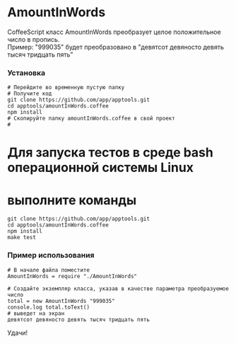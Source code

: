 AmountInWords
======

CoffeeScript класс AmountInWords преобразует целое положительное число 
в пропись.  
Пример: "999035" будет преобразовано в "девятсот девяносто девять тысяч тридцать пять"


### Установка
	# Перейдите во временную пустую папку  
	# Получите код  
	git clone https://github.com/app/apptools.git  
	cd apptools/amountInWords.coffee  
	npm install  
	# Скопируйте папку amountInWords.coffee в свой проект  
	# 


# Для запуска тестов в среде bash операционной системы Linux 
# выполните команды
 
	git clone https://github.com/app/apptools.git  
	cd apptools/amountInWords.coffee  
	npm install  
	make test 


### Пример использования
	# В начале файла поместите  
	AmountInWords = require "./AmountInWords"  

	# Создайте экземпляр класса, указав в качестве параметра преобразуемое число  
	total = new AmountInWords "999035"  
	console.log total.toText()  
	# выведет на экран  
	девятсот девяносто девять тысяч тридцать пять  

Удачи!